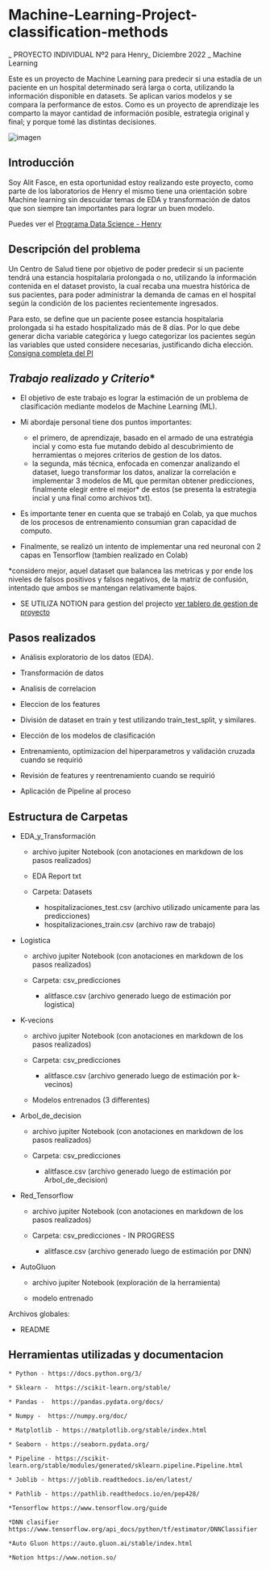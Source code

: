 # Machine-Learning-Project-classification-methods

_ PROYECTO INDIVIDUAL Nº2 para Henry_ Diciembre 2022 _ Machine Learning

Este es un proyecto de Machine Learning para predecir si una estadía de un paciente en un hospital determinado será larga o corta, utilizando la información disponible en datasets. Se aplican varios modelos y se compara la performance de estos. Como es un proyecto de aprendizaje les comparto la mayor cantidad de información posible, estrategia original y final; y porque tomé las distintas decisiones. 

![imagen](https://metasdigitais.com.br/wp-content/uploads/2020/04/marketing-digital-para-pequenas-e-medias-empresas.jpg)


## **Introducción**

Soy Alit Fasce, en esta oportunidad estoy realizando este proyecto, como parte de los laboratorios de Henry el mismo tiene una orientación sobre Machine learning sin descuidar temas de EDA y transformación de datos que son siempre tan importantes para lograr un buen modelo. 

Puedes ver el [Programa Data Science - Henry](https://www.soyhenry.com/carrera-data-science)

## **Descripción del problema**

Un Centro de Salud tiene por objetivo de poder predecir si un paciente tendrá una estancia hospitalaria prolongada o no, utilizando la información contenida en el dataset provisto, la cual recaba una muestra histórica de sus pacientes, para poder administrar la demanda de camas en el hospital según la condición de los pacientes recientemente ingresados.

Para esto, se define que un paciente posee estancia hospitalaria prolongada si ha estado hospitalizado más de 8 días. Por lo que debe generar dicha variable categórica y luego categorizar los pacientes según las variables que usted considere necesarias, justificando dicha elección.​
[Consigna completa del PI](https://github.com/soyHenry/Datathon)

## *Trabajo realizado y Criterio**

- El objetivo de este trabajo es lograr la estimación de un problema de clasificación mediante modelos de Machine Learning (ML). 

- Mi abordaje personal tiene dos puntos importantes:
    - el primero, de aprendizaje, basado en el armado de una estratégia incial y como esta fue mutando debido al descubrimiento de herramientas o mejores criterios de gestion de los datos.
    - la segunda, más técnica, enfocada en comenzar analizando el dataset, luego transformar los datos, analizar la correlación e implementar 3 modelos de ML que permitan obtener predicciones, finalmente elegir entre el mejor* de estos (se presenta la estrategia incial y una final como archivos txt).

- Es importante tener en cuenta que se trabajó en Colab, ya que muchos de los procesos de entrenamiento consumian gran capacidad de computo. 

- Finalmente, se realizó un intento de implementar una red neuronal con 2 capas en Tensorflow (tambien realizado en Colab)

*considero mejor, aquel dataset que balancea las metricas y por ende los niveles de falsos positivos y falsos negativos, de la matriz de confusión, intentado que ambos se mantengan relativamente bajos. 

- SE UTILIZA NOTION para gestion del projecto [ver tablero de gestion de proyecto](https://www.notion.so/e90a08753ab344d19bf21e934f5646a4?v=cdeed599f61749c49aaf4385540363c3)

## Pasos realizados 

- Análisis exploratorio de los datos (EDA).

- Transformación de datos

- Analisis de correlacion 

- Eleccion de los features

- División de dataset en train y test utilizando train_test_split, y similares.

- Elección de los modelos de clasificación

- Entrenamiento, optimizacion del hiperparametros y validación cruzada cuando se requirió

- Revisión de features y reentrenamiento cuando se requirió

- Aplicación de Pipeline al proceso


## **Estructura de Carpetas**


- EDA_y_Transformación
    - archivo jupiter Notebook (con anotaciones en markdown de los pasos realizados) 
    - EDA Report txt

    - Carpeta: Datasets
        - hospitalizaciones_test.csv (archivo utilizado unicamente para las predicciones)
        - hospitalizaciones_train.csv (archivo raw de trabajo)


- Logistica
    - archivo jupiter Notebook (con anotaciones en markdown de los pasos realizados)
	
    - Carpeta: csv_predicciones 
		- alitfasce.csv (archivo generado luego de estimación por logistica)


- K-vecions
    - archivo jupiter Notebook (con anotaciones en markdown de los pasos realizados)
	
    - Carpeta: csv_predicciones
		- alitfasce.csv (archivo generado luego de estimación por k-vecinos)
    - Modelos entrenados (3 differentes)


- Arbol_de_decision
    - archivo jupiter Notebook (con anotaciones en markdown de los pasos realizados)
	
    - Carpeta: csv_predicciones 
		- alitfasce.csv (archivo generado luego de estimación por Arbol_de_decision)

- Red_Tensorflow
    - archivo jupiter Notebook (con anotaciones en markdown de los pasos realizados)
	
    - Carpeta: csv_predicciones - IN PROGRESS
		- alitfasce.csv (archivo generado luego de estimación por DNN)
- AutoGluon
    - archivo jupiter Notebook (exploración de la herramienta)
	
    - modelo entrenado 
	


 Archivos globales: 

-	README

## **Herramientas utilizadas y documentacion**

    * Python - https://docs.python.org/3/

    * Sklearn -  https://scikit-learn.org/stable/

    * Pandas -  https://pandas.pydata.org/docs/
    
    * Numpy -  https://numpy.org/doc/
    
    * Matplotlib - https://matplotlib.org/stable/index.html
    
    * Seaborn - https://seaborn.pydata.org/
    
    * Pipeline - https://scikit-learn.org/stable/modules/generated/sklearn.pipeline.Pipeline.html

    * Joblib - https://joblib.readthedocs.io/en/latest/

    * Pathlib - https://pathlib.readthedocs.io/en/pep428/

    *Tensorflow https://www.tensorflow.org/guide

    *DNN clasifier https://www.tensorflow.org/api_docs/python/tf/estimator/DNNClassifier

    *Auto Gluon https://auto.gluon.ai/stable/index.html
    
    *Notion https://www.notion.so/


